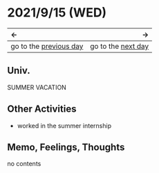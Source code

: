 # 2021/9/15 (WED)
|←|→|
|:---|---:|
go to the [previous day](./14th.md) | go to the [next day](./16th.md)

## Univ.
SUMMER VACATION

## Other Activities
- worked in the summer internship

## Memo, Feelings, Thoughts
no contents
